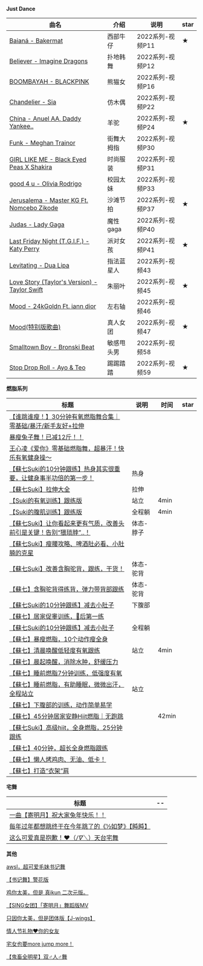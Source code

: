 <script setup>
import CheckOutComponent from './template/checkOut.vue'
</script>

<CheckOutComponent />

**Just Dance**

| 曲名                                                         | 介绍       | 说明             | star |
| ------------------------------------------------------------ | ---------- | ---------------- | ---- |
| [Baianá - Bakermat](https://www.bilibili.com/video/BV1M44y1i71W?p=11) | 西部牛仔   | 2022系列-视频P11 | ★    |
| [Believer - Imagine Dragons](https://www.bilibili.com/video/BV1M44y1i71W?p=12) | 扑地韩舞   | 2022系列-视频P12 |      |
| [BOOMBAYAH - BLACKPINK](https://www.bilibili.com/video/BV1M44y1i71W?p=16) | 熊猫女     | 2022系列-视频P16 |      |
| [Chandelier - Sia](https://www.bilibili.com/video/BV1M44y1i71W?p=22) | 仿木偶     | 2022系列-视频P22 |      |
| [China - Anuel AA, Daddy Yankee..](https://www.bilibili.com/video/BV1M44y1i71W?p=24) | 羊驼       | 2022系列-视频P24 | ★    |
| [Funk - Meghan Trainor](https://www.bilibili.com/video/BV1M44y1i71W?p=30) | 街舞大拇指 | 2022系列-视频P30 |      |
| [GIRL LIKE ME - Black Eyed Peas X Shakira](https://www.bilibili.com/video/BV1M44y1i71W?p=31) | 时尚服装   | 2022系列-视频P31 |      |
| [good 4 u - Olivia Rodrigo](https://www.bilibili.com/video/BV1M44y1i71W?p=33) | 校园太妹   | 2022系列-视频P33 |      |
| [Jerusalema - Master KG Ft. Nomcebo Zikode](https://www.bilibili.com/video/BV1M44y1i71W?p=37) | 沙滩节拍   | 2022系列-视频P37 | ★    |
| [Judas - Lady Gaga](https://www.bilibili.com/video/BV1M44y1i71W?p=40) | 魔性gaga   | 2022系列-视频P40 |      |
| [Last Friday Night (T.G.I.F.) - Katy Perry](https://www.bilibili.com/video/BV1M44y1i71W?p=41) | 派对女孩   | 2022系列-视频P41 | ★    |
| [Levitating - Dua Lipa](https://www.bilibili.com/video/BV1M44y1i71W?p=43) | 指法蓝星人 | 2022系列-视频43  |      |
| [Love Story (Taylor's Version) - Taylor Swift](https://www.bilibili.com/video/BV1M44y1i71W?p=45) | 朱丽叶     | 2022系列-视频45  | ★    |
| [Mood - 24kGoldn Ft. iann dior](https://www.bilibili.com/video/BV1M44y1i71W?p=46) | 左右轴     | 2022系列-视频46  |      |
| [Mood(特别版歌曲)](https://www.bilibili.com/video/BV1M44y1i71W?p=47) | 真人女团   | 2022系列-视频47  | ★    |
| [Smalltown Boy - Bronski Beat](https://www.bilibili.com/video/BV1M44y1i71W?p=58) | 敏感甩头男 | 2022系列-视频58  |      |
| [Stop Drop Roll - Ayo & Teo](https://www.bilibili.com/video/BV1M44y1i71W?p=59) | 踢踢踏踏   | 2022系列-视频59  | ★    |



**燃脂系列**

| 标题                                                         | 说明      | 时间  | star |
| ------------------------------------------------------------ | --------- | ----- | ---- |
| [【谁跳谁瘦！】30分钟有氧燃脂舞合集｜零基础/暴汗/新手友好+拉伸](https://www.bilibili.com/video/BV1Ct4y1J7zV/?spm_id_from=333.337.search-card.all.click&vd_source=a21583faced964d3d52767e2605a9352) |           |       |      |
| [暴瘦兔子舞！已减12斤！！](https://www.bilibili.com/video/BV1yL4y1G7CD/?spm_id_from=333.337.search-card.all.click&vd_source=a21583faced964d3d52767e2605a9352) |           |       |      |
| [王心凌《爱你》零基础燃脂舞，超暴汗！快乐有氧健身操～](https://www.bilibili.com/video/BV1ZY4y1573y/?spm_id_from=333.337.search-card.all.click&vd_source=a21583faced964d3d52767e2605a9352) |           |       |      |
| [【蘇七Suki的10分钟跟练】热身其实很重要，让健身事半功倍的第一步！](https://www.bilibili.com/video/BV18h411S7Et/?spm_id_from=333.999.0.0&vd_source=a21583faced964d3d52767e2605a9352) | 热身      |       |      |
| [【蘇七Suki】拉伸大全](https://www.bilibili.com/video/BV1LA411572o/?spm_id_from=333.999.0.0&vd_source=a21583faced964d3d52767e2605a9352) | 拉伸      |       |      |
| [【Suki的有氧训练】跟练版](https://www.bilibili.com/video/BV1ih411y784/?spm_id_from=333.999.0.0&vd_source=a21583faced964d3d52767e2605a9352) | 站立      | 4min  |      |
| [【Suki的腹肌训练】跟练版](https://www.bilibili.com/video/BV1sv4y1f7bA/?spm_id_from=333.999.0.0&vd_source=a21583faced964d3d52767e2605a9352) | 全程躺    | 4min  |      |
| [【蘇七Suki】让你看起来更有气质，改善头前引是关键！告别“猥琐脖”..！](https://www.bilibili.com/video/BV1io4y1R7QZ/?spm_id_from=333.999.0.0&vd_source=a21583faced964d3d52767e2605a9352) | 体态-脖子 |       |      |
| [【蘇七Suki】瘦腰攻略、啤酒肚必看、小肚腩的克星](https://www.bilibili.com/video/BV1Mz4y1U76K/?spm_id_from=333.999.0.0&vd_source=a21583faced964d3d52767e2605a9352) |           |       |      |
| [【蘇七Suki】改善含胸驼背，跟练，干货！](https://www.bilibili.com/video/BV1aU4y1a7Ph/?spm_id_from=333.999.0.0&vd_source=a21583faced964d3d52767e2605a9352) | 体态-驼背 |       |      |
| [【蘇七】含胸驼背得练背，弹力带背部跟练](https://www.bilibili.com/video/BV1k44y1B73c/?spm_id_from=333.999.0.0&vd_source=a21583faced964d3d52767e2605a9352) | 体态-驼背 |       |      |
| [【蘇七Suki的10分钟跟练】减去小肚子](https://www.bilibili.com/video/BV1Gy4y1475e/?spm_id_from=333.999.0.0&vd_source=a21583faced964d3d52767e2605a9352) | 下腹部    |       |      |
| [【蘇七】居家促睾训练，🐑后第一练](https://www.bilibili.com/video/BV1HW4y1T7hw/?spm_id_from=333.999.0.0&vd_source=a21583faced964d3d52767e2605a9352) |           |       |      |
| [【蘇七Suki的10分钟跟练】减去小肚子](https://www.bilibili.com/video/BV1Gy4y1475e/?spm_id_from=333.999.0.0&vd_source=a21583faced964d3d52767e2605a9352) | 全程躺    |       |      |
| [【蘇七】暴瘦燃脂，10个动作瘦全身](https://www.bilibili.com/video/BV1nV411j7Jt/?spm_id_from=333.999.0.0&vd_source=a21583faced964d3d52767e2605a9352) |           |       |      |
| [【蘇七】清晨唤醒低轻度有氧跟练](https://www.bilibili.com/video/BV1wR4y1t7UZ/?spm_id_from=333.999.0.0&vd_source=a21583faced964d3d52767e2605a9352) | 站立      | 4min  |      |
| [【蘇七】晨起唤醒，消除水肿，舒缓压力](https://www.bilibili.com/video/BV1ah4y1X7PY/?spm_id_from=333.788.recommend_more_video.2&vd_source=a21583faced964d3d52767e2605a9352) |           |       |      |
| [【蘇七】睡前燃脂7分钟训练，低强度有氧](https://www.bilibili.com/video/BV1A54y1p7vw/?spm_id_from=333.999.0.0&vd_source=a21583faced964d3d52767e2605a9352) |           |       |      |
| [【蘇七】睡前燃脂，有助睡眠，微微出汗，全程站立](https://www.bilibili.com/video/BV1PD4y147Bk/?spm_id_from=333.999.0.0&vd_source=a21583faced964d3d52767e2605a9352) | 站立      |       |      |
| [【蘇七】下腹部的训练，动作简单易学](https://www.bilibili.com/video/BV1hB4y1K7ph/?spm_id_from=333.999.0.0&vd_source=a21583faced964d3d52767e2605a9352) |           |       |      |
| [【蘇七】45分钟居家安静Hiit燃脂｜无跑跳](https://www.bilibili.com/video/BV17B4y1e7ua/?spm_id_from=333.999.0.0&vd_source=a21583faced964d3d52767e2605a9352) |           | 42min |      |
| [【蘇七Suki】高级hiit，全身燃脂，25分钟跟练](https://www.bilibili.com/video/BV1Fv411a77R/?spm_id_from=333.999.0.0&vd_source=a21583faced964d3d52767e2605a9352) |           |       |      |
| [【蘇七】40分钟，超长全身燃脂跟练](https://www.bilibili.com/video/BV1H8411m76r/?spm_id_from=333.999.0.0&vd_source=a21583faced964d3d52767e2605a9352) |           |       |      |
| [【蘇七】懒人烤鸡肉、无油、低卡！](https://www.bilibili.com/video/BV1rR4y1E7yf/?spm_id_from=333.999.0.0&vd_source=a21583faced964d3d52767e2605a9352) |           |       |      |
| [【蘇七】打造“衣架”肩](https://www.bilibili.com/video/BV1g21XYHEYs/?spm_id_from=333.788&vd_source=a21583faced964d3d52767e2605a9352) |           |       |      |



**宅舞**

| 标题                                                         | --   |
| ------------------------------------------------------------ | ---- |
| [一曲【寄明月】祝大家兔年快乐！！](https://www.bilibili.com/video/BV1Jx4y1u7pG/?spm_id_from=333.999.0.0&vd_source=a21583faced964d3d52767e2605a9352) |      |
| [每年过年都想跳终于在今年跳了的《½如梦》【盹盹】](https://www.bilibili.com/video/BV1Yv42117A3/?spm_id_from=333.999.0.0&vd_source=a21583faced964d3d52767e2605a9352) |      |
| [这么可爱真是抱歉！❤️（*/∇＼*）天台宅舞](https://www.bilibili.com/video/BV1gG4y117nV/?spm_id_from=333.337.search-card.all.click&vd_source=a21583faced964d3d52767e2605a9352) |      |



**其他**

[awsl，超可爱毛妹书记舞](https://www.bilibili.com/video/BV1Nx421X7a9/?spm_id_from=333.337.search-card.all.click&vd_source=a21583faced964d3d52767e2605a9352)

[【书记舞】警花版](https://www.bilibili.com/video/BV1Yz4y1U7wu/?spm_id_from=333.337.search-card.all.click&vd_source=a21583faced964d3d52767e2605a9352)

[鸡你太美，但是 真ikun 二次元版。](https://www.bilibili.com/video/BV1VU4y1B7A8/?spm_id_from=333.337.search-card.all.click&vd_source=a21583faced964d3d52767e2605a9352)

[【SING女团】「寄明月」舞蹈版MV](https://www.bilibili.com/video/BV1Wx411M7T1/?spm_id_from=333.337.search-card.all.click&vd_source=a21583faced964d3d52767e2605a9352)

[只因你太美，但是团体版【J-wings】](https://www.bilibili.com/video/BV11e4y1e7CY/?spm_id_from=333.337.search-card.all.click&vd_source=a21583faced964d3d52767e2605a9352)

[情人节礼物❤你的女友](https://www.bilibili.com/video/BV1qv421C7MN/?spm_id_from=333.337.search-card.all.click&vd_source=a21583faced964d3d52767e2605a9352)

[宅女也要more jump more！](https://www.bilibili.com/video/BV1Tp421d7zp/?spm_id_from=333.337.search-card.all.click&vd_source=a21583faced964d3d52767e2605a9352)

[【鬼畜全明星】双♂人♂舞](https://www.bilibili.com/video/BV1os41127rm/?spm_id_from=333.337.search-card.all.click&vd_source=a21583faced964d3d52767e2605a9352)